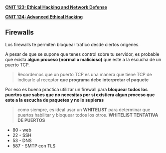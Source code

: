 [**CNIT 123: Ethical Hacking and Network Defense**](https://samsclass.info/123/123_F15.shtml)

[**CNIT 124: Advanced Ethical Hacking**](https://samsclass.info/124/124_F15.shtml)



## Firewalls

Los firewalls te permiten bloquear trafico desde ciertos origenes.

A pesar de que se supone que tenes control sobre tu servidor, es probable que exista **algun proceso (normal o malicioso)** que este a la escucha de un puerto TCP. 

> Recordemos que un puerto  TCP es una manera que tiene TCP de indicarle al receptor **que programa debe interpretar el paquete**

Por eso es buena practica utilizar un firewall para **bloquear todos los puertos que sabes que no necesitas por si existiera algun proceso que este a la escucha de paquetes y no lo supieras** 

>como siempre, es ideal usar un **WHITELIST** para determinar que puertos habilitar y bloquear todos los otros.
>**WHITELIST TENTATIVA DE PUERTOS**
* 80 - web 
* 22 - SSH
* 53 - DNS
* 587 - SMTP con TLS

 
<!--stackedit_data:
eyJoaXN0b3J5IjpbLTExMTg0NzA0NjYsMTE3OTUwNjM3Miw3OD
QyNjY1NjRdfQ==
-->